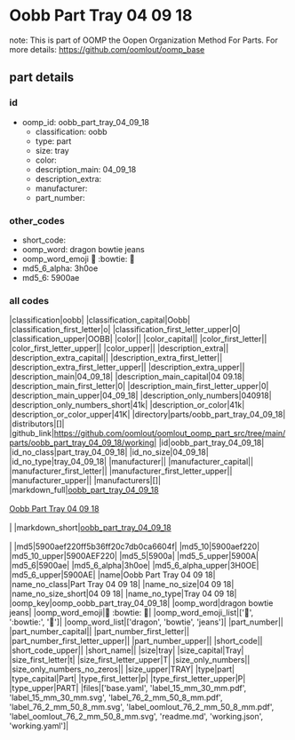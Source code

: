 # Oobb Part Tray 04 09 18  

note: This is part of OOMP the Oopen Organization Method For Parts. For more details: https://github.com/oomlout/oomp_base

##  part details





### id
* oomp_id: oobb_part_tray_04_09_18
  * classification: oobb
  * type: part
  * size: tray
  * color: 
  * description_main: 04_09_18
  * description_extra: 
  * manufacturer: 
  * part_number: 

### other_codes
* short_code: 
* oomp_word: dragon bowtie jeans
* oomp_word_emoji :dragon: :bowtie: :jeans:
* md5_6_alpha: 3h0oe
* md5_6: 5900ae

### all codes 
|classification|oobb|
|classification_capital|Oobb|
|classification_first_letter|o|
|classification_first_letter_upper|O|
|classification_upper|OOBB|
|color||
|color_capital||
|color_first_letter||
|color_first_letter_upper||
|color_upper||
|description_extra||
|description_extra_capital||
|description_extra_first_letter||
|description_extra_first_letter_upper||
|description_extra_upper||
|description_main|04_09_18|
|description_main_capital|04 09.18|
|description_main_first_letter|0|
|description_main_first_letter_upper|0|
|description_main_upper|04_09_18|
|description_only_numbers|040918|
|description_only_numbers_short|41k|
|description_or_color|41k|
|description_or_color_upper|41K|
|directory|parts/oobb_part_tray_04_09_18|
|distributors|[]|
|github_link|https://github.com/oomlout/oomlout_oomp_part_src/tree/main/parts/oobb_part_tray_04_09_18/working|
|id|oobb_part_tray_04_09_18|
|id_no_class|part_tray_04_09_18|
|id_no_size|04_09_18|
|id_no_type|tray_04_09_18|
|manufacturer||
|manufacturer_capital||
|manufacturer_first_letter||
|manufacturer_first_letter_upper||
|manufacturer_upper||
|manufacturers|[]|
|markdown_full|[oobb_part_tray_04_09_18](https://github.com/oomlout/oomlout_oomp_part_src/tree/main/parts/oobb_part_tray_04_09_18/working)<br>[](https://github.com/oomlout/oomlout_oomp_part_src/tree/main/parts/oobb_part_tray_04_09_18/working)<br>[Oobb Part Tray 04 09 18](https://github.com/oomlout/oomlout_oomp_part_src/tree/main/parts/oobb_part_tray_04_09_18/working)<br><br>|
|markdown_short|[oobb_part_tray_04_09_18](https://github.com/oomlout/oomlout_oomp_part_src/tree/main/parts/oobb_part_tray_04_09_18/working)<br><br>|
|md5|5900aef220ff5b36ff20c7db0ca6604f|
|md5_10|5900aef220|
|md5_10_upper|5900AEF220|
|md5_5|5900a|
|md5_5_upper|5900A|
|md5_6|5900ae|
|md5_6_alpha|3h0oe|
|md5_6_alpha_upper|3H0OE|
|md5_6_upper|5900AE|
|name|Oobb Part Tray 04 09 18|
|name_no_class|Part Tray 04 09 18|
|name_no_size|04 09 18|
|name_no_size_short|04 09 18|
|name_no_type|Tray 04 09 18|
|oomp_key|oomp_oobb_part_tray_04_09_18|
|oomp_word|dragon bowtie jeans|
|oomp_word_emoji|:dragon: :bowtie: :jeans:|
|oomp_word_emoji_list|[':dragon:', ':bowtie:', ':jeans:']|
|oomp_word_list|['dragon', 'bowtie', 'jeans']|
|part_number||
|part_number_capital||
|part_number_first_letter||
|part_number_first_letter_upper||
|part_number_upper||
|short_code||
|short_code_upper||
|short_name||
|size|tray|
|size_capital|Tray|
|size_first_letter|t|
|size_first_letter_upper|T|
|size_only_numbers||
|size_only_numbers_no_zeros||
|size_upper|TRAY|
|type|part|
|type_capital|Part|
|type_first_letter|p|
|type_first_letter_upper|P|
|type_upper|PART|
|files|['base.yaml', 'label_15_mm_30_mm.pdf', 'label_15_mm_30_mm.svg', 'label_76_2_mm_50_8_mm.pdf', 'label_76_2_mm_50_8_mm.svg', 'label_oomlout_76_2_mm_50_8_mm.pdf', 'label_oomlout_76_2_mm_50_8_mm.svg', 'readme.md', 'working.json', 'working.yaml']|

